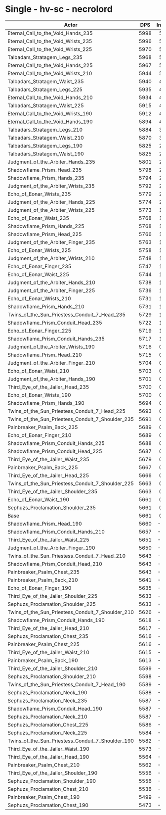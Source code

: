 # Single - hv-sc - necrolord
| Actor | DPS | Increase |
|---|:---:|:---:|
|Eternal_Call_to_the_Void_Hands_235|5998|5.96%|
|Eternal_Call_to_the_Void_Wrists_235|5996|5.92%|
|Eternal_Call_to_the_Void_Wrists_225|5970|5.47%|
|Talbadars_Stratagem_Legs_235|5968|5.43%|
|Eternal_Call_to_the_Void_Hands_225|5967|5.41%|
|Eternal_Call_to_the_Void_Wrists_210|5944|5.01%|
|Talbadars_Stratagem_Waist_235|5940|4.93%|
|Talbadars_Stratagem_Legs_225|5935|4.85%|
|Eternal_Call_to_the_Void_Hands_210|5934|4.84%|
|Talbadars_Stratagem_Waist_225|5915|4.49%|
|Eternal_Call_to_the_Void_Wrists_190|5912|4.44%|
|Eternal_Call_to_the_Void_Hands_190|5894|4.12%|
|Talbadars_Stratagem_Legs_210|5884|3.94%|
|Talbadars_Stratagem_Waist_210|5870|3.70%|
|Talbadars_Stratagem_Legs_190|5825|2.91%|
|Talbadars_Stratagem_Waist_190|5825|2.90%|
|Judgment_of_the_Arbiter_Hands_235|5801|2.47%|
|Shadowflame_Prism_Head_235|5798|2.42%|
|Shadowflame_Prism_Hands_235|5794|2.36%|
|Judgment_of_the_Arbiter_Wrists_235|5792|2.32%|
|Echo_of_Eonar_Wrists_235|5779|2.09%|
|Judgment_of_the_Arbiter_Hands_225|5774|2.00%|
|Judgment_of_the_Arbiter_Wrists_225|5773|1.99%|
|Echo_of_Eonar_Waist_235|5768|1.90%|
|Shadowflame_Prism_Hands_225|5768|1.89%|
|Shadowflame_Prism_Head_225|5766|1.87%|
|Judgment_of_the_Arbiter_Finger_235|5763|1.80%|
|Echo_of_Eonar_Wrists_225|5758|1.72%|
|Judgment_of_the_Arbiter_Wrists_210|5748|1.55%|
|Echo_of_Eonar_Finger_235|5747|1.52%|
|Echo_of_Eonar_Waist_225|5744|1.47%|
|Judgment_of_the_Arbiter_Hands_210|5738|1.37%|
|Judgment_of_the_Arbiter_Finger_225|5736|1.33%|
|Echo_of_Eonar_Wrists_210|5731|1.25%|
|Shadowflame_Prism_Hands_210|5731|1.24%|
|Twins_of_the_Sun_Priestess_Conduit_7_Head_235|5729|1.20%|
|Shadowflame_Prism_Conduit_Head_235|5722|1.08%|
|Echo_of_Eonar_Finger_225|5719|1.03%|
|Shadowflame_Prism_Conduit_Hands_235|5717|1.00%|
|Judgment_of_the_Arbiter_Wrists_190|5716|0.98%|
|Shadowflame_Prism_Head_210|5715|0.97%|
|Judgment_of_the_Arbiter_Finger_210|5704|0.76%|
|Echo_of_Eonar_Waist_210|5703|0.74%|
|Judgment_of_the_Arbiter_Hands_190|5701|0.71%|
|Third_Eye_of_the_Jailer_Head_235|5700|0.70%|
|Echo_of_Eonar_Wrists_190|5700|0.70%|
|Shadowflame_Prism_Hands_190|5694|0.59%|
|Twins_of_the_Sun_Priestess_Conduit_7_Head_225|5693|0.57%|
|Twins_of_the_Sun_Priestess_Conduit_7_Shoulder_235|5691|0.53%|
|Painbreaker_Psalm_Back_235|5689|0.51%|
|Echo_of_Eonar_Finger_210|5689|0.49%|
|Shadowflame_Prism_Conduit_Hands_225|5688|0.49%|
|Shadowflame_Prism_Conduit_Head_225|5687|0.47%|
|Third_Eye_of_the_Jailer_Waist_235|5679|0.32%|
|Painbreaker_Psalm_Back_225|5667|0.12%|
|Third_Eye_of_the_Jailer_Head_225|5666|0.09%|
|Twins_of_the_Sun_Priestess_Conduit_7_Shoulder_225|5663|0.04%|
|Third_Eye_of_the_Jailer_Shoulder_235|5663|0.03%|
|Echo_of_Eonar_Waist_190|5661|0.00%|
|Sephuzs_Proclamation_Shoulder_235|5661|0.00%|
|Base|5661|0.00%|
|Shadowflame_Prism_Head_190|5660|-0.01%|
|Shadowflame_Prism_Conduit_Hands_210|5657|-0.07%|
|Third_Eye_of_the_Jailer_Waist_225|5651|-0.17%|
|Judgment_of_the_Arbiter_Finger_190|5650|-0.19%|
|Twins_of_the_Sun_Priestess_Conduit_7_Head_210|5643|-0.31%|
|Shadowflame_Prism_Conduit_Head_210|5643|-0.31%|
|Painbreaker_Psalm_Chest_235|5643|-0.32%|
|Painbreaker_Psalm_Back_210|5641|-0.34%|
|Echo_of_Eonar_Finger_190|5635|-0.46%|
|Third_Eye_of_the_Jailer_Shoulder_225|5633|-0.49%|
|Sephuzs_Proclamation_Shoulder_225|5633|-0.50%|
|Twins_of_the_Sun_Priestess_Conduit_7_Shoulder_210|5626|-0.62%|
|Shadowflame_Prism_Conduit_Hands_190|5618|-0.75%|
|Third_Eye_of_the_Jailer_Head_210|5617|-0.77%|
|Sephuzs_Proclamation_Chest_235|5616|-0.78%|
|Painbreaker_Psalm_Chest_225|5616|-0.79%|
|Third_Eye_of_the_Jailer_Waist_210|5615|-0.81%|
|Painbreaker_Psalm_Back_190|5613|-0.85%|
|Third_Eye_of_the_Jailer_Shoulder_210|5599|-1.08%|
|Sephuzs_Proclamation_Shoulder_210|5598|-1.11%|
|Twins_of_the_Sun_Priestess_Conduit_7_Head_190|5589|-1.26%|
|Sephuzs_Proclamation_Neck_190|5588|-1.29%|
|Sephuzs_Proclamation_Neck_235|5587|-1.30%|
|Shadowflame_Prism_Conduit_Head_190|5587|-1.30%|
|Sephuzs_Proclamation_Neck_210|5587|-1.30%|
|Sephuzs_Proclamation_Chest_225|5586|-1.32%|
|Sephuzs_Proclamation_Neck_225|5584|-1.35%|
|Twins_of_the_Sun_Priestess_Conduit_7_Shoulder_190|5582|-1.38%|
|Third_Eye_of_the_Jailer_Waist_190|5573|-1.54%|
|Third_Eye_of_the_Jailer_Head_190|5564|-1.70%|
|Painbreaker_Psalm_Chest_210|5562|-1.75%|
|Third_Eye_of_the_Jailer_Shoulder_190|5556|-1.85%|
|Sephuzs_Proclamation_Shoulder_190|5556|-1.86%|
|Sephuzs_Proclamation_Chest_210|5536|-2.20%|
|Painbreaker_Psalm_Chest_190|5499|-2.85%|
|Sephuzs_Proclamation_Chest_190|5473|-3.32%|

